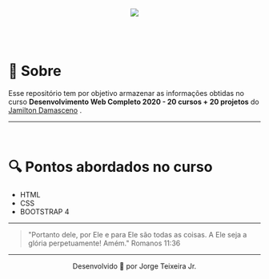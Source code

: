 <h1 align="center">

<img src="https://j.gifs.com/91oAMJ.gif">

</h1>
<br>

<br>

# 🧾 Sobre

Esse repositório tem por objetivo armazenar as informações obtidas no curso **Desenvolvimento Web Completo 2020 - 20 cursos + 20 projetos** do [Jamilton Damasceno](https://www.udemy.com/course/web-completo/) .

---

<br>

# 🔍 Pontos abordados no curso

- HTML
- CSS
- BOOTSTRAP 4

---

> "Portanto dele, por Ele e para Ele são todas as coisas. A Ele seja a glória perpetuamente! Amém."
> Romanos 11:36

---

<p align="center">Desenvolvido 🚀 por Jorge Teixeira Jr.</p>
